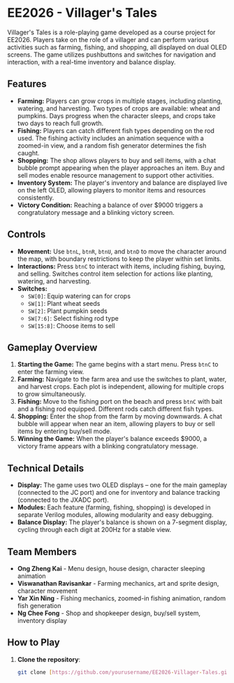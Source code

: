 # EE2026 - Villager's Tales

Villager's Tales is a role-playing game developed as a course project for EE2026. Players take on the role of a villager and can perform various activities such as farming, fishing, and shopping, all displayed on dual OLED screens. The game utilizes pushbuttons and switches for navigation and interaction, with a real-time inventory and balance display.

## Features

- **Farming:** Players can grow crops in multiple stages, including planting, watering, and harvesting. Two types of crops are available: wheat and pumpkins. Days progress when the character sleeps, and crops take two days to reach full growth.
- **Fishing:** Players can catch different fish types depending on the rod used. The fishing activity includes an animation sequence with a zoomed-in view, and a random fish generator determines the fish caught.
- **Shopping:** The shop allows players to buy and sell items, with a chat bubble prompt appearing when the player approaches an item. Buy and sell modes enable resource management to support other activities.
- **Inventory System:** The player's inventory and balance are displayed live on the left OLED, allowing players to monitor items and resources consistently.
- **Victory Condition:** Reaching a balance of over $9000 triggers a congratulatory message and a blinking victory screen.

## Controls

- **Movement:** Use `btnL`, `btnR`, `btnU`, and `btnD` to move the character around the map, with boundary restrictions to keep the player within set limits.
- **Interactions:** Press `btnC` to interact with items, including fishing, buying, and selling. Switches control item selection for actions like planting, watering, and harvesting.
- **Switches:** 
  - `SW[0]`: Equip watering can for crops
  - `SW[1]`: Plant wheat seeds
  - `SW[2]`: Plant pumpkin seeds
  - `SW[7:6]`: Select fishing rod type
  - `SW[15:8]`: Choose items to sell

## Gameplay Overview

1. **Starting the Game:** The game begins with a start menu. Press `btnC` to enter the farming view.
2. **Farming:** Navigate to the farm area and use the switches to plant, water, and harvest crops. Each plot is independent, allowing for multiple crops to grow simultaneously.
3. **Fishing:** Move to the fishing port on the beach and press `btnC` with bait and a fishing rod equipped. Different rods catch different fish types.
4. **Shopping:** Enter the shop from the farm by moving downwards. A chat bubble will appear when near an item, allowing players to buy or sell items by entering buy/sell mode.
5. **Winning the Game:** When the player's balance exceeds $9000, a victory frame appears with a blinking congratulatory message.

## Technical Details

- **Display:** The game uses two OLED displays – one for the main gameplay (connected to the JC port) and one for inventory and balance tracking (connected to the JXADC port).
- **Modules:** Each feature (farming, fishing, shopping) is developed in separate Verilog modules, allowing modularity and easy debugging.
- **Balance Display:** The player's balance is shown on a 7-segment display, cycling through each digit at 200Hz for a stable view.

## Team Members

- **Ong Zheng Kai** - Menu design, house design, character sleeping animation
- **Viswanathan Ravisankar** - Farming mechanics, art and sprite design, character movement
- **Yar Xin Ning** - Fishing mechanics, zoomed-in fishing animation, random fish generation
- **Ng Chee Fong** - Shop and shopkeeper design, buy/sell system, inventory display

## How to Play

1. **Clone the repository**:
   ```bash
   git clone [https://github.com/yourusername/EE2026-Villager-Tales.git](https://github.com/EE2026-Villager-Tales/EE2026-Villager-Tales.git)
